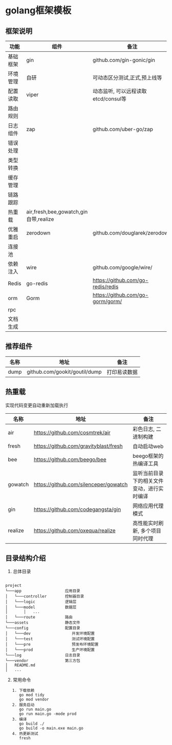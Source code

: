 # golang框架模板

## 框架说明

| 功能 | 组件	| 备注
| ------------------- | ------------------- | ------------------- |
| 基础框架 |gin |github.com/gin-gonic/gin |
| 环境管理 |自研 | 可动态区分测试,正式,预上线等 |
| 配置读取 |viper | 动态监听, 可以远程读取etcd/consul等 |
| 路由规则 | | |
| 日志组件 | zap|github.com/uber-go/zap |
| 错误处理 | | |
| 类型转换 | | |
| 缓存管理 | | |
| 链路跟踪 | | |
| 热重载 |air,fresh,bee,gowatch,gin自带,realize | |
| 优雅重启 |zerodown |github.com/douglarek/zerodown |
| 连接池 | | |
| 依赖注入 |wire |github.com/google/wire/ |
| Redis |go-redis |https://github.com/go-redis/redis |
| orm |Gorm | https://github.com/go-gorm/gorm/|
| rpc | | |
| 文档生成 | | |

## 推荐组件
| 名称 | 地址	| 备注
| ------------------- | ------------------- | ------------------- |
| dump |github.com/gookit/goutil/dump | 打印易读数据 |

## 热重载
实现代码变更自动重新加载执行

| 名称 | 地址	| 备注
| ------------------- | ------------------- | ------------------- |
| air |https://github.com/cosmtrek/air | 彩色日志, 二进制构建 |
| fresh |https://github.com/gravityblast/fresh | 自动启动web |
| bee |https://github.com/beego/bee | beego框架的热编译工具 |
| gowatch |https://github.com/silenceper/gowatch | 监听当前目录下的相关文件变动，进行实时编译 |
| gin |https://github.com/codegangsta/gin | 网络应用代理模式 |
| realize |https://github.com/oxequa/realize | 高性能实时刷新, 多个项目同时代理 |


## 目录结构介绍

1. 总体目录

```

project  
└───app                   应用目录
│   └───controller        控制器目录
│   └───logic             逻辑层
│   └───model             数据层
│       │   ...
│   └───route             路由
└───assets                静态文件
└───config                配置目录
│   └───dev                  开发环境配置
│   └───test                 测试环境配置
│   └───pre                  预发布环境配置
│   └───prod                 生产环境配置
└───log                   日志目录
└───vendor                第三方包
│   README.md   
│   ...

```


2. 常用命令

```golang
   1. 下载依赖
      go mod tidy
      go mod vendor
   2. 服务启动  
      go run main.go
      go run main.go -mode prod
   3. 编译
      go build ./ 
      go build -o main.exe main.go
   4. 热更新测试
      fresh


```